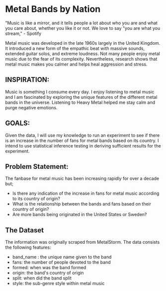 Metal Bands by Nation
==============================

"Music is like a mirror, and it tells people a lot about who you are and what you care about, whether you like it or not. We love to say "you are what you stream," - Spotify

Metal music was developed in the late 1960s largely in the United Kingdom. It introduced a new form of the empathic beat with massive sounds, extended guitar solos, and extreme loudness. Not many people enjoy metal music due to the fear of its complexity. Nevertheless, research shows that metal music makes you calmer and helps heal aggression and stress.

 ## INSPIRATION:

Music is something I consume every day. I enjoy listening to metal music and I am fascinated by exploring the unique features of the different metal bands in the universe. Listening to Heavy Metal helped me stay calm and purge negative emotions.

## GOALS:

Given the data, I will use my knowledge to run an experiment to see if there is an increase in the number of fans for metal bands based on its country. I intend to use statistical inference testing in deriving sufficient results for the experiment.

## Problem Statement:

The fanbase for metal music has been increasing rapidly for over a decade but;

- Is there any indication of the increase in fans for metal music according to its country of origin?
- What is the relationship between the bands and fans based on their country of origin?
- Are more bands being originated in the United States or Sweden?

## The Dataset

The information was originally scraped from MetalStorm. The data consists the following features:

- band_name : the unique name given to the band
- fans: the number of people devoted to the band
- formed: when was the band formed
- origin: the band's country of origin
- split: when did the band split
- style: the sub-genre style within metal music
